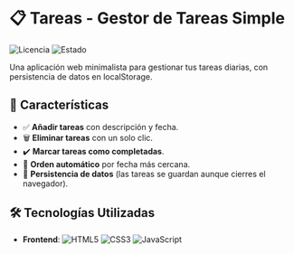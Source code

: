 # 📋 Tareas - Gestor de Tareas Simple

![Licencia](https://img.shields.io/badge/Licencia-MIT-blue)
![Estado](https://img.shields.io/badge/Estado-En%20Desarrollo-yellow)

Una aplicación web minimalista para gestionar tus tareas diarias, con persistencia de datos en localStorage.

## 🚀 Características

- ✅ **Añadir tareas** con descripción y fecha.
- 🗑️ **Eliminar tareas** con un solo clic.
- ✔️ **Marcar tareas como completadas**.
- 📅 **Orden automático** por fecha más cercana.
- 💾 **Persistencia de datos** (las tareas se guardan aunque cierres el navegador).

## 🛠️ Tecnologías Utilizadas

- **Frontend**: 
  ![HTML5](https://img.shields.io/badge/HTML5-E34F26?logo=html5&logoColor=white)
  ![CSS3](https://img.shields.io/badge/CSS3-1572B6?logo=css3&logoColor=white)
  ![JavaScript](https://img.shields.io/badge/JavaScript-F7DF1E?logo=javascript&logoColor=black)

